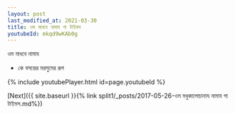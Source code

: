 ```yaml
---
layout: post
last_modified_at: 2021-03-30
title: ওম মাধবে নামায গা টাইমস
youtubeId: mkqd9wKAb0g
---
```

 
 
 ওম মাধবে নামায  
 
 -  কে বসন্তের মরসুমের রূপ 
 
  
 
  
 
 
 
 
 
 


{% include youtubePlayer.html id=page.youtubeId %}
 
[Next]({{ site.baseurl }}{% link  split1/_posts/2017-05-26-ওম মধুকালোচানায নামায গা টাইমস.md%})
 
